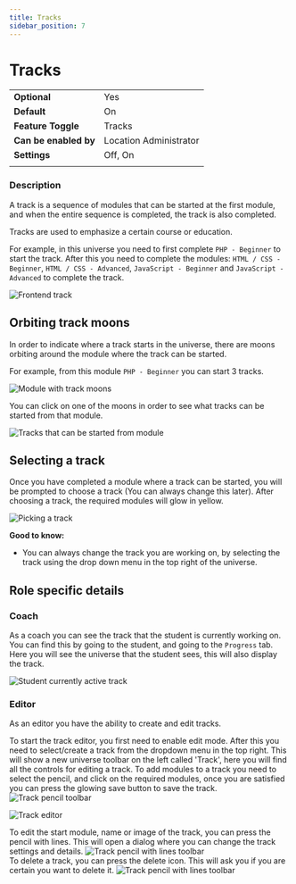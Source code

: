```yaml
---
title: Tracks
sidebar_position: 7
---
```


# Tracks

|                       |                        |
|-----------------------|------------------------|
| **Optional**          | Yes                    |
| **Default**           | On                     |
| **Feature Toggle**    | Tracks                 |
| **Can be enabled by** | Location Administrator |
| **Settings**          | Off, On                |
|                       |                        |

### Description

A track is a sequence of modules that can be started at the first module, and when the entire sequence is completed, the
track is also completed.

Tracks are used to emphasize a certain course or education.

For example, in this universe you need to first complete `PHP - Beginner` to start the track. After this you need to
complete the modules: `HTML / CSS - Beginner`, `HTML / CSS - Advanced`, `JavaScript - Beginner`
and `JavaScript - Advanced` to complete the track.

![Frontend track](/img/docs/tracks/track.png)

## Orbiting track moons

In order to indicate where a track starts in the universe, there are moons orbiting around the module where the track can be started.

For example, from this module `PHP - Beginner` you can start 3 tracks.

![Module with track moons](/img/docs/tracks/module-track-moons.png)

You can click on one of the moons in order to see what tracks can be started from that module.

![Tracks that can be started from module](/img/docs/tracks/track-picker-dialog.png)

## Selecting a track

Once you have completed a module where a track can be started, you will be prompted to choose a track (You can always change this later).
After choosing a track, the required modules will glow in yellow.

![Picking a track](/img/docs/tracks/track-picker-dialog-2.png)

**Good to know:**

- You can always change the track you are working on, by selecting the track using the drop down menu in the top right of the universe.

## Role specific details

### Coach

As a coach you can see the track that the student is currently working on. You can find this by going to the student, and going to the `Progress` tab.
Here you will see the universe that the student sees, this will also display the track.

![Student currently active track](/img/docs/tracks/student-track-coach-showcase.png)

### Editor

As an editor you have the ability to create and edit tracks.

<div class="flex space-between">
To start the track editor, you first need to enable edit mode. After this you need to select/create a track from the
dropdown menu in the top right.
This will show a new universe toolbar on the left called 'Track', here you will find all the controls for editing a
track.
To add modules to a track you need to select the pencil, and click on the required modules, once you are satisfied you
can press the glowing save button to save the track.

<img alt="Track pencil toolbar" className="margin-left-small" src="/img/docs/tracks/tools-track-edit-track.png"/>
</div>

![Track editor](/img/docs/tracks/track-editor.gif)

<div className="flex space-between">
To edit the start module, name or image of the track, you can press the pencil with lines. This will open a dialog where
you can change the track settings and details.

<img alt="Track pencil with lines toolbar" className="margin-left-small" src="/img/docs/tracks/tools-track-edit-details.png"/>
</div>

<div className="flex space-between margin-top-small">
To delete a track, you can press the delete icon. This will ask you if you are certain you want to delete it.

<img alt="Track pencil with lines toolbar" className="margin-left-small" src="/img/docs/tracks/tools-track-delete.png"/>
</div>

